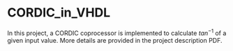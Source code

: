 # CORDIC_in_VHDL
In this project, a CORDIC coprocessor is implemented to calculate $tan^{-1}$ of a given input value. More details are provided in the project description PDF.
